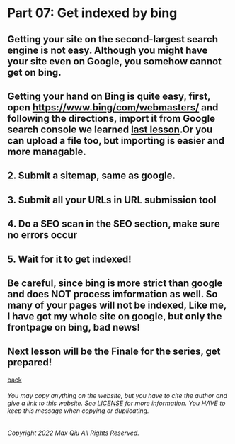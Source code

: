 # Part 07: Get indexed by bing
## Getting your site on the second-largest search engine is not easy. Although you might have your site even on Google, you somehow cannot get on bing. 
## Getting your hand on Bing is quite easy, first, open <https://www.bing/com/webmasters/> and following the directions, import it from Google search console we learned [last lesson](https://qqiumax.github.io/blog/making-your-site-on-engines/).Or you can upload a file too, but importing is easier and more managable.
## 2. Submit a sitemap, same as google.
## 3. Submit all your URLs in URL submission tool
## 4. Do a SEO scan in the SEO section, make sure no errors occur
## 5. Wait for it to get indexed!
## Be careful, since bing is more strict than google and does NOT process imformation as well. So many of your pages will not be indexed, Like me, I have got my whole site on google, but only the frontpage on bing, bad news!
## Next lesson will be the Finale for the series, get prepared!
[back](https://qqiumax.github.io/blog/)

###### You may copy anything on the website, but you have to cite the author and give a link to this website. See [LICENSE](https://qqiumax.github.io/LICENSE) for more information. You HAVE to keep this message when copying or duplicating.

###### Copyright 2022 Max Qiu All Rights Reserved.